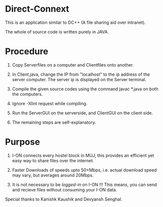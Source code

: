 # Direct-Connext
This is an application similar to DC++ (A file sharing aid over intranet).


The whole of source code is written purely in JAVA.


# Procedure
1) Copy Serverfiles on a computer and Clientfiles onto another. 


2) In Client.java, change the IP from "localhost" to the ip address of the server computer. The server ip is displayed on the Server terminal.


3) Compile the given source codes using the command javac *.java on both the computers.


4) Ignore -Xlint request while compiling.


5) Run the ServerGUI on the serverside, and ClientGUI on the client side.


6) The remaining steps are self-explanatory.


# Purpose


1) I-ON connects every hostel block in MUJ, this provides an efficient yet easy way to share files over the internet.


2) Faster Downloads of speeds upto 50+Mbps, i.e. actual download speed may vary, but averages around 20Mbps.


3) It is not necessary to be *logged-in* on I-ON !!! This means, you can send and recieve files without consuming your I-ON data.


Special thanks to Kanishk Kaushik and Devyansh Senghal.
